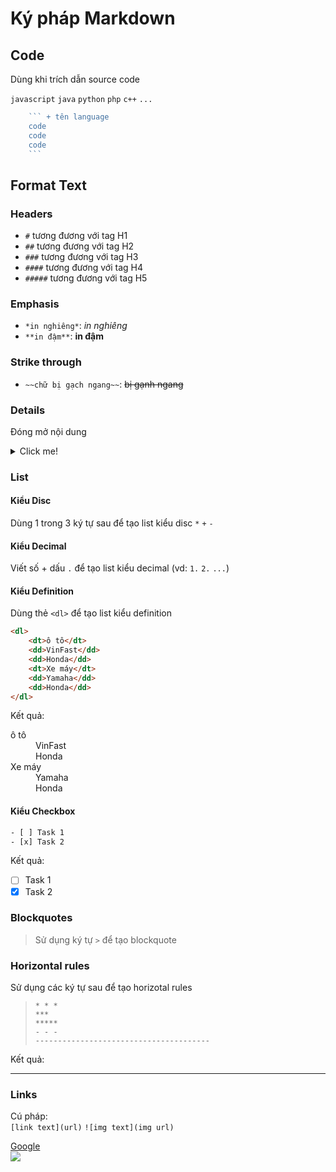 # Ký pháp Markdown

## Code

Dùng khi trích dẫn source code

`javascript` `java` `python` `php` `c++` `...`

```javascript
    ``` + tên language
    code
    code
    code
    ```
```

## Format Text

### Headers

- `#` tương đương với tag H1
- `##` tương đương với tag H2
- `###` tương đương với tag H3
- `####` tương đương với tag H4
- `#####` tương đương với tag H5

### Emphasis

- `*in nghiêng*`: *in nghiêng*
- `**in đậm**`: **in đậm**

### Strike through

- `~~chữ bị gạch ngang~~`: ~~bị gạnh ngang~~

### Details

Đóng mở nội dung
<details>
<summary>Click me!</summary>
Nội dung. Nội dung. Nội dung. Nội dung. Nội dung. Nội dung. Nội dung. Nội dung. Nội dung. Nội dung. Nội dung. Nội dung. Nội dung. Nội dung. Nội dung. Nội dung. 
</details>

### List

#### Kiểu Disc

Dùng 1 trong 3 ký tự sau để tạo list kiểu disc `*` `+` `-`

#### Kiểu Decimal

Viết số + dấu `.` để tạo list kiểu decimal (vd: `1.` `2.` `...`)

#### Kiểu Definition

Dùng thẻ `<dl>` để tạo list kiểu definition

```html
<dl>
    <dt>ô tô</dt>
    <dd>VinFast</dd>
    <dd>Honda</dd>
    <dt>Xe máy</dt>
    <dd>Yamaha</dd>
    <dd>Honda</dd>
</dl>
```

Kết quả:
<dl>
    <dt>ô tô</dt>
    <dd>VinFast</dd>
    <dd>Honda</dd>
    <dt>Xe máy</dt>
    <dd>Yamaha</dd>
    <dd>Honda</dd>
</dl>

#### Kiểu Checkbox

```html
- [ ] Task 1
- [x] Task 2
```

Kết quả:

- [ ] Task 1
- [x] Task 2

### Blockquotes

>Sử dụng ký tự `>` để tạo blockquote

### Horizontal rules

Sử dụng các ký tự sau để tạo horizotal rules
> `* * *` <br>
> `***` <br>
> `*****` <br>
> `- - -` <br>
> `---------------------------------------` <br>

Kết quả:
***

### Links

Cú pháp: <br>
`[link text](url)`
`![img text](img url)`

[Google](https://google.com.vn) <br>
![](https://www.google.co.jp/logos/doodles/2020/december-holidays-days-2-30-6753651837108830.3-law.gif)
